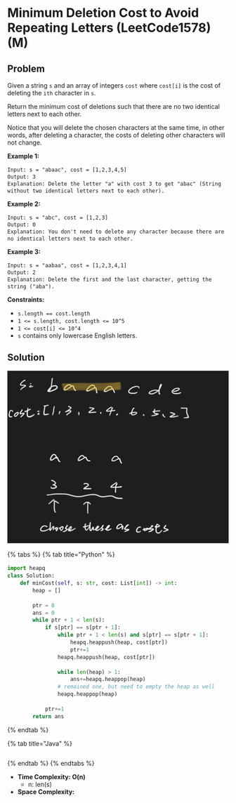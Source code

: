 # Minimum Deletion Cost to Avoid Repeating Letters (LeetCode1578) (M)

## Problem



Given a string `s` and an array of integers `cost` where `cost[i]` is the cost of deleting the `ith` character in `s`.

Return the minimum cost of deletions such that there are no two identical letters next to each other.

Notice that you will delete the chosen characters at the same time, in other words, after deleting a character, the costs of deleting other characters will not change.

&#x20;

**Example 1:**

```
Input: s = "abaac", cost = [1,2,3,4,5]
Output: 3
Explanation: Delete the letter "a" with cost 3 to get "abac" (String without two identical letters next to each other).
```

**Example 2:**

```
Input: s = "abc", cost = [1,2,3]
Output: 0
Explanation: You don't need to delete any character because there are no identical letters next to each other.
```

**Example 3:**

```
Input: s = "aabaa", cost = [1,2,3,4,1]
Output: 2
Explanation: Delete the first and the last character, getting the string ("aba").
```

&#x20;

**Constraints:**

* `s.length == cost.length`
* `1 <= s.length, cost.length <= 10^5`
* `1 <= cost[i] <= 10^4`
* `s` contains only lowercase English letters.



## Solution&#x20;

![](<../../.gitbook/assets/Screen Shot 2021-11-29 at 1.05.54 PM.png>)



{% tabs %}
{% tab title="Python" %}
```python
import heapq
class Solution:
    def minCost(self, s: str, cost: List[int]) -> int:
        heap = []
        
        ptr = 0
        ans = 0
        while ptr + 1 < len(s):
            if s[ptr] == s[ptr + 1]:
                while ptr + 1 < len(s) and s[ptr] == s[ptr + 1]:
                    heapq.heappush(heap, cost[ptr])
                    ptr+=1
                heapq.heappush(heap, cost[ptr])
            
                while len(heap) > 1:
                    ans+=heapq.heappop(heap)
                # remained one, but need to empty the heap as well
                heapq.heappop(heap)
            
            ptr+=1
        return ans            
```
{% endtab %}

{% tab title="Java" %}
```java
```
{% endtab %}
{% endtabs %}

* **Time Complexity: O(n)**
  * n: len(s)
* **Space Complexity:**
